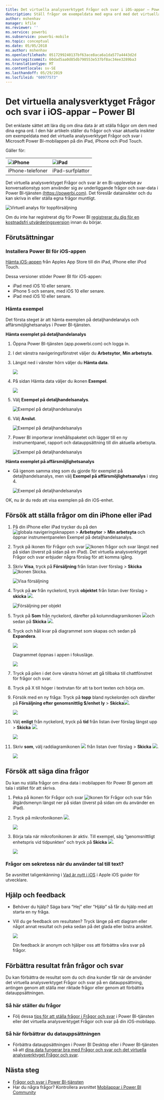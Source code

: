 ```yaml
---
title: Det virtuella analysverktyget Frågor och svar i iOS-appar – Power BI
description: Ställ frågor om exempeldata med egna ord med det virtuella analysverktyget Frågor och svar i Power BI-mobilappen på iOS-enheten.
author: mshenhav
manager: kfile
ms.reviewer: ''
ms.service: powerbi
ms.subservice: powerbi-mobile
ms.topic: conceptual
ms.date: 05/05/2018
ms.author: mshenhav
ms.openlocfilehash: 0517299240137bf63ace8aca6a1da577a4443d2d
ms.sourcegitcommit: 60dad5aa0d85db790553e537bf8ac34ee3289ba3
ms.translationtype: MT
ms.contentlocale: sv-SE
ms.lasthandoff: 05/29/2019
ms.locfileid: "60977573"
---
```

# <a name="qa-virtual-analyst-in-ios-apps---power-bi"></a>Det virtuella analysverktyget Frågor och svar i iOS-appar – Power BI

Det enklaste sättet att lära dig om dina data är att ställa frågor om dem med dina egna ord. I den här artikeln ställer du frågor och visar aktuella insikter om exempeldata med det virtuella analysverktyget Frågor och svar i Microsoft Power BI-mobilappen på din iPad, iPhone och iPod Touch. 

Gäller för:

| ![iPhone](./media/mobile-apps-ios-qna/iphone-logo-50-px.png) | ![iPad](./media/mobile-apps-ios-qna/ipad-logo-50-px.png) |
|:--- |:--- |
| iPhone-telefoner |iPad-surfplattor |

Det virtuella analysverktyget Frågor och svar är en Bi-upplevelse av konversationstyp som använder sig av underliggande frågor och svar-data i Power BI-tjänsten [(https://powerbi.com)](https://powerbi.com). Det föreslår datainsikter och du kan skriva in eller ställa egna frågor muntligt.

![Virtuell analys för toppförsäljning](./media/mobile-apps-ios-qna/power-bi-ios-q-n-a-top-sale-intro.png)

Om du inte har registrerat dig för Power BI [registrerar du dig för en kostnadsfri utvärderingsversion](https://app.powerbi.com/signupredirect?pbi_source=web) innan du börjar.

## <a name="prerequisites"></a>Förutsättningar

### <a name="install-the-power-bi-for-ios-app"></a>Installera Power BI för iOS-appen
[Hämta iOS-appen](http://go.microsoft.com/fwlink/?LinkId=522062 "Hämta iPhone-appen") från Apples App Store till din iPad, iPhone eller iPod Touch.

Dessa versioner stöder Power BI för iOS-appen:
- iPad med iOS 10 eller senare.
- iPhone 5 och senare, med iOS 10 eller senare. 
- iPad med iOS 10 eller senare.

### <a name="download-samples"></a>Hämta exempel
Det första steget är att hämta exemplen på detaljhandelanalys och affärsmöjlighetsanalys i Power BI-tjänsten.

**Hämta exemplet på detaljhandelanalys**

1. Öppna Power BI-tjänsten (app.powerbi.com) och logga in.

2. I det vänstra navigeringsfönstret väljer du **Arbetsytor**, **Min arbetsyta**.

3. Längst ned i vänster hörn väljer du **Hämta data**.
   
    ![](media/mobile-apps-ios-qna/power-bi-get-data.png)

3. På sidan Hämta data väljer du ikonen **Exempel**.
   
   ![](media/mobile-apps-ios-qna/power-bi-samples-icon.png)

4. Välj **Exempel på detaljhandelsanalys**.
 
    ![Exempel på detaljhandelsanalys](./media/mobile-apps-ios-qna/power-bi-rs.png)
 
8. Välj **Anslut**.  
  
   ![Exempel på detaljhandelsanalys](./media/mobile-apps-ios-qna/retail16.png)
   
5. Power BI importerar innehållspaketet och lägger till en ny instrumentpanel, rapport och datauppsättning till din aktuella arbetsyta.
   
   ![Exempel på detaljhandelsanalys](./media/mobile-apps-ios-qna/power-bi-service-retail-sample.png)

**Hämta exemplet på affärsmöjlighetsanalys**

- Gå igenom samma steg som du gjorde för exemplet på detaljhandelsanalys, men välj **Exempel på affärsmöjlighetsanalys** i steg 4.

    ![Exempel på detaljhandelsanalys](./media/mobile-apps-ios-qna/power-bi-oa.png)
  
OK, nu är du redo att visa exemplen på din iOS-enhet.

## <a name="try-asking-questions-on-your-iphone-or-ipad"></a>Försök att ställa frågor om din iPhone eller iPad
1. På din iPhone eller iPad trycker du på den ![globala navigeringsknappen](./media/mobile-apps-ios-qna/power-bi-iphone-global-nav-button.png) > **Arbetsytor** > **Min arbetsyta** och öppnar instrumentpanelen Exempel på detaljhandelsanalys.

2. Tryck på ikonen för Frågor och svar ![Ikonen frågor och svar](././media/mobile-apps-ios-qna/power-bi-ios-q-n-a-icon.png) längst ned på sidan (överst på sidan på en iPad).
     Det virtuella analysverktyget Frågor och svar erbjuder några förslag för att komma igång.
3. Skriv **Visa**, tryck på **Försäljning** från listan över förslag > **Skicka** ![Ikonen Skicka](./media/mobile-apps-ios-qna/power-bi-ios-qna-send-icon.png).

    ![Visa försäljning](./media/mobile-apps-ios-qna/power-bi-ios-q-n-a-show-sales.png)
4. Tryck på **av** från nyckelord, tryck **objektet** från listan över förslag > **skicka** ![](./media/mobile-apps-ios-qna/power-bi-ios-qna-send-icon.png).

    ![Försäljning per objekt](./media/mobile-apps-ios-qna/power-bi-ios-q-n-a-sale-by-item.png)
5. Tryck på **Som** från nyckelord, därefter på kolumndiagramikonen ![](./media/mobile-apps-ios-qna/power-bi-ios-q-n-a-column-chart-icon.png)och sedan på **Skicka** ![](./media/mobile-apps-ios-qna/power-bi-ios-qna-send-icon.png).
6. Tryck och håll kvar på diagrammet som skapas och sedan på **Expandera**.

    ![](media/mobile-apps-ios-qna/power-bi-ios-q-n-a-tap-expand-feedback.png)

    Diagrammet öppnas i appen i fokusläge.

    ![](media/mobile-apps-ios-qna/power-bi-ios-q-n-a-expanded-chart.png)
7. Tryck på pilen i det övre vänstra hörnet att gå tillbaka till chattfönstret för frågor och svar.
8. Tryck på X till höger i textrutan för att ta bort texten och börja om.
9. Försök med en ny fråga: Tryck på **topp** bland nyckelorden och därefter på **Försäljning efter genomsnittlig $/enhet ly** > **Skicka**![](./media/mobile-apps-ios-qna/power-bi-ios-qna-send-icon.png).

    ![](media/mobile-apps-ios-qna/power-bi-ios-q-n-a-top-sale-2.png)
10. Välj **enligt** från nyckelord, tryck på **tid** från listan över förslag längst upp > **Skicka** ![](./media/mobile-apps-ios-qna/power-bi-ios-qna-send-icon.png).

     ![](media/mobile-apps-ios-qna/power-bi-ios-q-n-a-top-sale-by-time.png)
11. Skriv **som**, välj raddiagramikonen ![](./media/mobile-apps-ios-qna/power-bi-ios-q-n-a-line-chart-icon.png) från listan över förslag > **Skicka** ![](./media/mobile-apps-ios-qna/power-bi-ios-qna-send-icon.png).

    ![](media/mobile-apps-ios-qna/power-bi-ios-q-n-a-top-sale-as-line.png)

## <a name="try-saying-your-questions"></a>Försök att säga dina frågor
Du kan nu ställa frågor om dina data i mobilappen för Power BI genom att tala i stället för att skriva.

1. Peka på ikonen för Frågor och svar ![Ikonen för Frågor och svar](././media/mobile-apps-ios-qna/power-bi-ios-q-n-a-icon.png) från åtgärdsmenyn längst ner på sidan (överst på sidan om du använder en iPad).
2. Tryck på mikrofonikonen ![](media/mobile-apps-ios-qna/power-bi-ios-qna-mic-icon.png).

    ![](media/mobile-apps-ios-qna/power-bi-ios-qna-mic-on.png)

1. Börja tala när mikrofonikonen är aktiv. Till exempel, säg ”genomsnittligt enhetspris vid tidpunkten” och tryck på **Skicka** ![](./media/mobile-apps-ios-qna/power-bi-ios-qna-send-icon.png).

    ![](media/mobile-apps-ios-qna/power-bi-ios-qna-speech-complete.png)

### <a name="questions-about-privacy-when-using-speech-to-text"></a>Frågor om sekretess när du använder tal till text?
Se avsnittet taligenkänning i [Vad är nytt i iOS](https://go.microsoft.com/fwlink/?linkid=845624) i Apple iOS guider för utvecklare.

## <a name="help-and-feedback"></a>Hjälp och feedback
* Behöver du hjälp? Säga bara ”Hej” eller ”Hjälp” så får du hjälp med att starta en ny fråga.
* Vill du ge feedback om resultaten? Tryck länge på ett diagram eller något annat resultat och peka sedan på det glada eller bistra ansiktet.

    ![](media/mobile-apps-ios-qna/power-bi-ios-q-n-a-tap-feedback.png)

    Din feedback är anonym och hjälper oss att förbättra våra svar på frågor.

## <a name="enhance-your-qa-virtual-analyst-results"></a>Förbättra resultat från frågor och svar
Du kan förbättra de resultat som du och dina kunder får när de använder det virtuella analysverktyget Frågor och svar på en datauppsättning, antingen genom att ställa mer riktade frågor eller genom att förbättra datauppsättningen.

### <a name="how-to-ask-questions"></a>Så här ställer du frågor
* Följ dessa [tips för att ställa frågor i Frågor och svar](../end-user-q-and-a-tips.md) i Power BI-tjänsten eller det virtuella analysverktyget Frågor och svar på din iOS-mobilapp.

### <a name="how-to-enhance-the-dataset"></a>Så här förbättrar du datauppsättningen
* Förbättra datauppsättningen i Power BI Desktop eller i Power BI-tjänsten så att [dina data fungerar bra med Frågor och svar och det virtuella analysverktyget Frågor och svar](../../service-prepare-data-for-q-and-a.md).

## <a name="next-steps"></a>Nästa steg
* [Frågor och svar i Power BI-tjänsten](../end-user-q-and-a.md)
* Har du några frågor? Kontrollera avsnittet [Mobilappar i Power BI Community](https://go.microsoft.com/fwlink/?linkid=839277)
